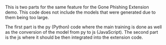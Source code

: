 This is two parts for the same feature for the Gone Phishing Extension demo.
This code does not include the models that were generated due to them being too large.

The first part is the py (Python) code where the main training is done as well as the conversion of the model from py to js (JavaScript).
The second part is the js where it should be then integrated into the extension code.

